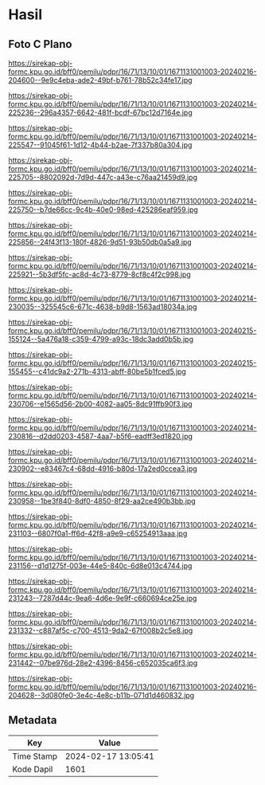 # Hasil

## Foto C Plano

https://sirekap-obj-formc.kpu.go.id/bff0/pemilu/pdpr/16/71/13/10/01/1671131001003-20240216-204600--9e9c4eba-ade2-49bf-b761-78b52c34fe17.jpg

https://sirekap-obj-formc.kpu.go.id/bff0/pemilu/pdpr/16/71/13/10/01/1671131001003-20240214-225236--296a4357-6642-481f-bcdf-67bc12d7164e.jpg

https://sirekap-obj-formc.kpu.go.id/bff0/pemilu/pdpr/16/71/13/10/01/1671131001003-20240214-225547--91045f61-1d12-4b44-b2ae-7f337b80a304.jpg

https://sirekap-obj-formc.kpu.go.id/bff0/pemilu/pdpr/16/71/13/10/01/1671131001003-20240214-225705--8802092d-7d9d-447c-a43e-c76aa21459d9.jpg

https://sirekap-obj-formc.kpu.go.id/bff0/pemilu/pdpr/16/71/13/10/01/1671131001003-20240214-225750--b7de66cc-9c4b-40e0-98ed-425286eaf959.jpg

https://sirekap-obj-formc.kpu.go.id/bff0/pemilu/pdpr/16/71/13/10/01/1671131001003-20240214-225856--24f43f13-180f-4826-9d51-93b50db0a5a9.jpg

https://sirekap-obj-formc.kpu.go.id/bff0/pemilu/pdpr/16/71/13/10/01/1671131001003-20240214-225921--5b3df5fc-ac8d-4c73-8779-8cf8c4f2c998.jpg

https://sirekap-obj-formc.kpu.go.id/bff0/pemilu/pdpr/16/71/13/10/01/1671131001003-20240214-230035--325545c6-671c-4638-b9d8-1563ad18034a.jpg

https://sirekap-obj-formc.kpu.go.id/bff0/pemilu/pdpr/16/71/13/10/01/1671131001003-20240215-155124--5a476a18-c359-4799-a93c-18dc3add0b5b.jpg

https://sirekap-obj-formc.kpu.go.id/bff0/pemilu/pdpr/16/71/13/10/01/1671131001003-20240215-155455--c41dc9a2-271b-4313-abff-80be5b1fced5.jpg

https://sirekap-obj-formc.kpu.go.id/bff0/pemilu/pdpr/16/71/13/10/01/1671131001003-20240214-230706--e1565d56-2b00-4082-aa05-8dc91ffb90f3.jpg

https://sirekap-obj-formc.kpu.go.id/bff0/pemilu/pdpr/16/71/13/10/01/1671131001003-20240214-230816--d2dd0203-4587-4aa7-b5f6-eadff3ed1820.jpg

https://sirekap-obj-formc.kpu.go.id/bff0/pemilu/pdpr/16/71/13/10/01/1671131001003-20240214-230902--e83467c4-68dd-4916-b80d-17a2ed0ccea3.jpg

https://sirekap-obj-formc.kpu.go.id/bff0/pemilu/pdpr/16/71/13/10/01/1671131001003-20240214-230958--1be3f840-8df0-4850-8f29-aa2ce490b3bb.jpg

https://sirekap-obj-formc.kpu.go.id/bff0/pemilu/pdpr/16/71/13/10/01/1671131001003-20240214-231103--6807f0a1-ff6d-42f8-a9e9-c65254913aaa.jpg

https://sirekap-obj-formc.kpu.go.id/bff0/pemilu/pdpr/16/71/13/10/01/1671131001003-20240214-231156--d1d1275f-003e-44e5-840c-6d8e013c4744.jpg

https://sirekap-obj-formc.kpu.go.id/bff0/pemilu/pdpr/16/71/13/10/01/1671131001003-20240214-231243--7287d44c-9ea6-4d6e-9e9f-c660694ce25e.jpg

https://sirekap-obj-formc.kpu.go.id/bff0/pemilu/pdpr/16/71/13/10/01/1671131001003-20240214-231332--c887af5c-c700-4513-9da2-67f008b2c5e8.jpg

https://sirekap-obj-formc.kpu.go.id/bff0/pemilu/pdpr/16/71/13/10/01/1671131001003-20240214-231442--07be976d-28e2-4396-8456-c652035ca6f3.jpg

https://sirekap-obj-formc.kpu.go.id/bff0/pemilu/pdpr/16/71/13/10/01/1671131001003-20240216-204628--3d080fe0-3e4c-4e8c-b11b-071d1d460832.jpg


## Metadata

| Key        | Value               |
| ---------- | ------------------- |
| Time Stamp | 2024-02-17 13:05:41 |
| Kode Dapil | 1601                |



